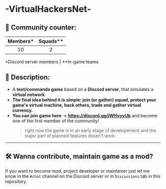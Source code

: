 # -VirtualHackersNet-

## 🔢 Community counter:
| Members\* | Squads\*\* |
| :-------: | :--------: |
| 10        | 2          |

\*Discord server members | \*\*In-game teams

## 📜 Description:
  - A **text/commands game** based on a **Discord server**, that simulates a **virtual network**. 
  - **The final idea behind it is simple: join (or gather) squad, protect your game's virtual machine, hack others, trade and gather virtual currency.**
  - **You can join game here** -> **https://discord.gg/jWHvyvUk** and become one of the first member of the community!
    > right now the game is in an early stage of developement and the major part of planned features dosen't work.
_______________________________________________
## 🛠 Wanna contribute, maintain game as a mod?
If you want to become mod, project developer or maintainer just let me know in the `#chat` channel on the Discord server or in `Discussions` tab in this repository.


